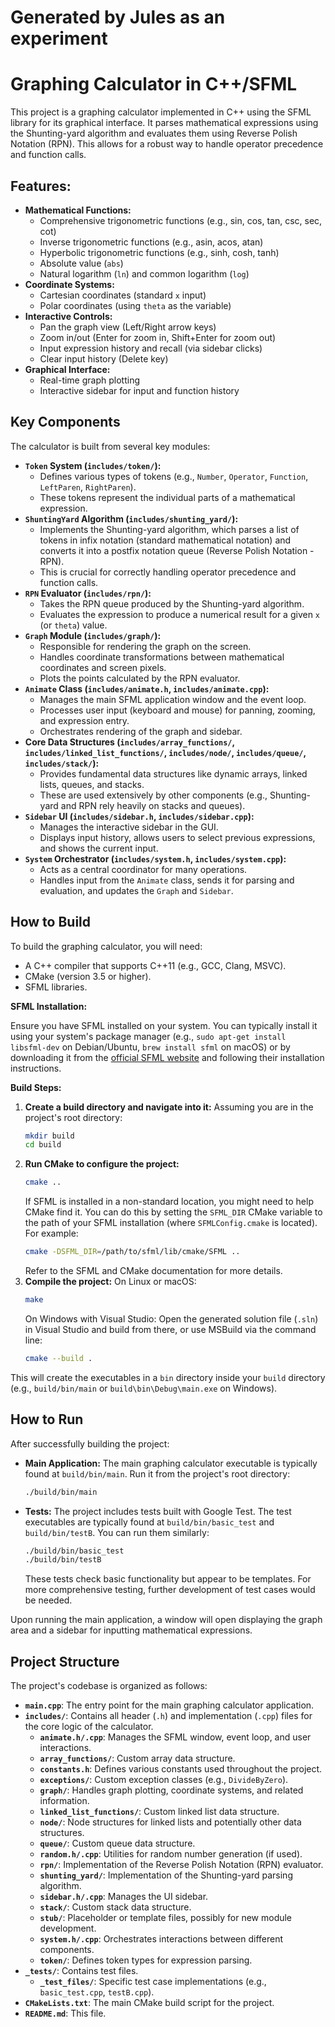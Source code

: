 # Generated by Jules as an experiment
# Graphing Calculator in C++/SFML

This project is a graphing calculator implemented in C++ using the SFML library for its graphical interface. It parses mathematical expressions using the Shunting-yard algorithm and evaluates them using Reverse Polish Notation (RPN). This allows for a robust way to handle operator precedence and function calls.

## Features:
- **Mathematical Functions:**
    - Comprehensive trigonometric functions (e.g., sin, cos, tan, csc, sec, cot)
    - Inverse trigonometric functions (e.g., asin, acos, atan)
    - Hyperbolic trigonometric functions (e.g., sinh, cosh, tanh)
    - Absolute value (`abs`)
    - Natural logarithm (`ln`) and common logarithm (`log`)
- **Coordinate Systems:**
    - Cartesian coordinates (standard `x` input)
    - Polar coordinates (using `theta` as the variable)
- **Interactive Controls:**
    - Pan the graph view (Left/Right arrow keys)
    - Zoom in/out (Enter for zoom in, Shift+Enter for zoom out)
    - Input expression history and recall (via sidebar clicks)
    - Clear input history (Delete key)
- **Graphical Interface:**
    - Real-time graph plotting
    - Interactive sidebar for input and function history

## Key Components

The calculator is built from several key modules:

- **`Token` System (`includes/token/`):**
    - Defines various types of tokens (e.g., `Number`, `Operator`, `Function`, `LeftParen`, `RightParen`).
    - These tokens represent the individual parts of a mathematical expression.
- **`ShuntingYard` Algorithm (`includes/shunting_yard/`):**
    - Implements the Shunting-yard algorithm, which parses a list of tokens in infix notation (standard mathematical notation) and converts it into a postfix notation queue (Reverse Polish Notation - RPN).
    - This is crucial for correctly handling operator precedence and function calls.
- **`RPN` Evaluator (`includes/rpn/`):**
    - Takes the RPN queue produced by the Shunting-yard algorithm.
    - Evaluates the expression to produce a numerical result for a given `x` (or `theta`) value.
- **`Graph` Module (`includes/graph/`):**
    - Responsible for rendering the graph on the screen.
    - Handles coordinate transformations between mathematical coordinates and screen pixels.
    - Plots the points calculated by the RPN evaluator.
- **`Animate` Class (`includes/animate.h`, `includes/animate.cpp`):**
    - Manages the main SFML application window and the event loop.
    - Processes user input (keyboard and mouse) for panning, zooming, and expression entry.
    - Orchestrates rendering of the graph and sidebar.
- **Core Data Structures (`includes/array_functions/`, `includes/linked_list_functions/`, `includes/node/`, `includes/queue/`, `includes/stack/`):**
    - Provides fundamental data structures like dynamic arrays, linked lists, queues, and stacks.
    - These are used extensively by other components (e.g., Shunting-yard and RPN rely heavily on stacks and queues).
- **`Sidebar` UI (`includes/sidebar.h`, `includes/sidebar.cpp`):**
    - Manages the interactive sidebar in the GUI.
    - Displays input history, allows users to select previous expressions, and shows the current input.
- **`System` Orchestrator (`includes/system.h`, `includes/system.cpp`):**
    - Acts as a central coordinator for many operations.
    - Handles input from the `Animate` class, sends it for parsing and evaluation, and updates the `Graph` and `Sidebar`.

## How to Build

To build the graphing calculator, you will need:

- A C++ compiler that supports C++11 (e.g., GCC, Clang, MSVC).
- CMake (version 3.5 or higher).
- SFML libraries.

**SFML Installation:**

Ensure you have SFML installed on your system. You can typically install it using your system's package manager (e.g., `sudo apt-get install libsfml-dev` on Debian/Ubuntu, `brew install sfml` on macOS) or by downloading it from the [official SFML website](https://www.sfml-dev.org/download.php) and following their installation instructions.

**Build Steps:**

1.  **Create a build directory and navigate into it:**
    Assuming you are in the project's root directory:
    ```bash
    mkdir build
    cd build
    ```
2.  **Run CMake to configure the project:**
    ```bash
    cmake ..
    ```
    If SFML is installed in a non-standard location, you might need to help CMake find it. You can do this by setting the `SFML_DIR` CMake variable to the path of your SFML installation (where `SFMLConfig.cmake` is located). For example:
    ```bash
    cmake -DSFML_DIR=/path/to/sfml/lib/cmake/SFML ..
    ```
    Refer to the SFML and CMake documentation for more details.
3.  **Compile the project:**
    On Linux or macOS:
    ```bash
    make
    ```
    On Windows with Visual Studio:
    Open the generated solution file (`.sln`) in Visual Studio and build from there, or use MSBuild via the command line:
    ```bash
    cmake --build .
    ```

This will create the executables in a `bin` directory inside your `build` directory (e.g., `build/bin/main` or `build\bin\Debug\main.exe` on Windows).

## How to Run

After successfully building the project:

-   **Main Application:**
    The main graphing calculator executable is typically found at `build/bin/main`.
    Run it from the project's root directory:
    ```bash
    ./build/bin/main
    ```
-   **Tests:**
    The project includes tests built with Google Test. The test executables are typically found at `build/bin/basic_test` and `build/bin/testB`.
    You can run them similarly:
    ```bash
    ./build/bin/basic_test
    ./build/bin/testB
    ```
    These tests check basic functionality but appear to be templates. For more comprehensive testing, further development of test cases would be needed.

Upon running the main application, a window will open displaying the graph area and a sidebar for inputting mathematical expressions.

## Project Structure

The project's codebase is organized as follows:

-   **`main.cpp`**: The entry point for the main graphing calculator application.
-   **`includes/`**: Contains all header (`.h`) and implementation (`.cpp`) files for the core logic of the calculator.
    -   **`animate.h/.cpp`**: Manages the SFML window, event loop, and user interactions.
    -   **`array_functions/`**: Custom array data structure.
    -   **`constants.h`**: Defines various constants used throughout the project.
    -   **`exceptions/`**: Custom exception classes (e.g., `DivideByZero`).
    -   **`graph/`**: Handles graph plotting, coordinate systems, and related information.
    -   **`linked_list_functions/`**: Custom linked list data structure.
    -   **`node/`**: Node structures for linked lists and potentially other data structures.
    -   **`queue/`**: Custom queue data structure.
    -   **`random.h/.cpp`**: Utilities for random number generation (if used).
    -   **`rpn/`**: Implementation of the Reverse Polish Notation (RPN) evaluator.
    -   **`shunting_yard/`**: Implementation of the Shunting-yard parsing algorithm.
    -   **`sidebar.h/.cpp`**: Manages the UI sidebar.
    -   **`stack/`**: Custom stack data structure.
    -   **`stub/`**: Placeholder or template files, possibly for new module development.
    -   **`system.h/.cpp`**: Orchestrates interactions between different components.
    -   **`token/`**: Defines token types for expression parsing.
-   **`_tests/`**: Contains test files.
    -   **`_test_files/`**: Specific test case implementations (e.g., `basic_test.cpp`, `testB.cpp`).
-   **`CMakeLists.txt`**: The main CMake build script for the project.
-   **`README.md`**: This file.
